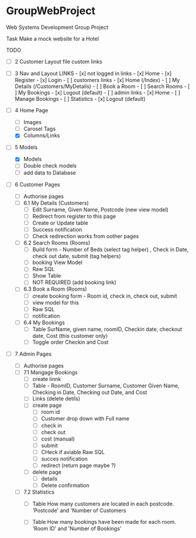 # GroupWebProject
Web Systems Development Group Project

Task Make a mock website for a Hotel

TODO

- [ ] 2 Customer Layout file custom links

- [ ] 3 Nav and Layout LINKS
		- [x] not logged in links 
			- [x] Home
			- [x] Register
			- [x] Login
		- [ ] customers links
			- [x] Home (/Index)
			- [ ] My Details (/Customers/MyDetails)
			- [ ] Book a Room
			- [ ] Search Rooms
			- [ ] My Bookings
			- [x] Logout (default)
		- [ ] admin links
			- [x] Home
			- [ ] Manage Bookings
			- [ ] Statistics
			- [x] Logout (default)

- [ ] 4 Home Page
	- [ ] Images
	- [ ] Carosel Tags
	- [x] Columns/Links

- [ ] 5 Models
	- [x] Models
	- [ ] Double check models
	- [ ] add data to Database

- [ ] 6  Customer Pages 
	- [ ] Authorise pages
	- [ ] 6.1 My Details (Customers)
		- [ ] Edit Surname, Given Name, Postcode (new view model)
		- [ ] Redirect from register to this page
		- [ ] Create or Update table
		- [ ] Success notification
		- [ ] Check redirection works from oother pages
  	- [ ] 6.2 Search Rooms (Rooms)
		- [ ] Build form - Number of Beds (select tag helper) , Check in Date, check out date, submit (tag helpers) 
		- [ ] booking View Model
		- [ ] Raw SQL
		- [ ] Show Table
		- [ ] NOT REQUIRED (add booking link)
	- [ ] 6.3 Book a Room (Rooms)
		- [ ]  create booking form - Room id, check in, check out, submit
		- [ ] view model for this
		- [ ] Raw SQL
		- [ ] notification
	- [ ] 6.4 My Bookings
		- [ ] Table SurName, given name, roomID, Checkin date, checkout date, Cost (this customer only)
		- [ ] Toggle order Checkin and Cost

- [ ] 7 Admin Pages 
	- [ ] Authorise pages
	- [ ] 7.1 Mangage Bookings
		- [ ] create linnk
		- [ ] Table - RoomID, Customer Surname, Customer Given Name, Checking in Date, Checking out Date, and Cost
		- [ ] Links (delete detils)
		- [ ] create page 
			- [ ] room id
			- [ ] Customer drop down with Full name
			- [ ] check in
			- [ ] check out
			- [ ] cost (manual)
			- [ ] submit
			- [ ] CHeck if aviable Raw SQL
			- [ ] succes notification
			- [ ] redirect (return page maybe ?)
		- [ ] delete page
			- [ ] details
			- [ ] Delete confirmation
	- [ ] 7.2 Statistics
		- [ ] Table How many customers are located in each postcode. 'Postcode' and 'Number of Customers
		- [ ] Table How many bookings have been made for each room. 'Room ID' and 'Number of Bookings'

